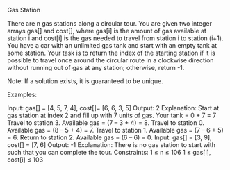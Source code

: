 Gas Station


There are n gas stations along a circular tour. You are given two integer arrays gas[] and cost[], where gas[i] is the amount of gas available at station i and cost[i] is the gas needed to travel from station i to station (i+1). You have a car with an unlimited gas tank and start with an empty tank at some station. Your task is to return the index of the starting station if it is possible to travel once around the circular route in a clockwise direction without running out of gas at any station; otherwise, return -1.

Note: If a solution exists, it is guaranteed to be unique.

Examples:

Input: gas[] = [4, 5, 7, 4], cost[]= [6, 6, 3, 5]
Output: 2
Explanation: Start at gas station at index 2 and fill up with 7 units of gas. Your tank = 0 + 7 = 7
Travel to station 3. Available gas = (7 – 3 + 4) = 8.
Travel to station 0. Available gas = (8 – 5 + 4) = 7.
Travel to station 1. Available gas = (7 – 6 + 5) = 6.
Return to station 2. Available gas = (6 – 6) = 0.
Input: gas[] = [3, 9], cost[] = [7, 6]
Output: -1
Explanation: There is no gas station to start with such that you can complete the tour.
Constraints:
1 ≤ n ≤ 106
1 ≤ gas[i], cost[i] ≤ 103